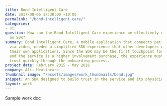 ```yaml
---
title: Bond Intelligent Care
date: 2017-08-06 17:38:00 +10:00
permalink: "/bond-intelligent-care/"
categories:
- ui
question: How can the Bond Intelligent Care experience be effectively condensed into
  an SDK?
summary: Bond Intelligent Care, a mobile application that connects patients with physicians
  via video, needed a simplified SDK experience that other developers could use in
  their own applications. Since the SDK may be the first touchpoint for many users
  and the service is a higher involvement purchase, the experience must build user
  trust quickly through the onboarding process.
project date: February 2015 - May 2016
company: Alii Healthcare
thumbnail image: "/assets/images/work_thumbnails/bond.jpg"
snippet: An SDK designed to build trust in the service and its physicians
layout: work
---
```


Sample work doc
